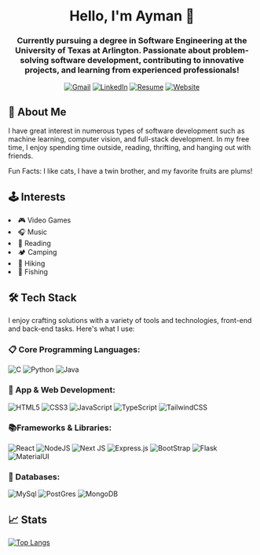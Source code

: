 <h1 align="center">Hello, I'm Ayman 👋</h1>
<h3 align="center">Currently pursuing a degree in Software Engineering at the University of Texas at Arlington. Passionate about problem-solving software development, contributing to innovative projects, and learning from experienced professionals!</h3>
<div id="badges" align="center">
  <a href="mailto:aabdalla12@gmail.com" target="_blank"><img src="https://img.shields.io/badge/Gmail-D14836?style=for-the-badge&logo=gmail&logoColor=white=mailto:aabdalla12@gmail.com" alt="Gmail"/></a>
  <a href="https://www.linkedin.com/in/ayman-abdalla1/" target="_blank"><img src="https://img.shields.io/badge/linkedin-%230077B5.svg?style=for-the-badge&logo=linkedin&logoColor=white" alt="LinkedIn"/></a>
  <a href="https://aymanabdalla.me/resume" target="_blank"><img src="https://img.shields.io/badge/Resume-gray?style=for-the-badge&logo=adobeacrobatreader&logoColor=EC1C24" alt="Resume"/></a>
  <a href="https://aymanabdalla.me/" target="_blank"><img src="https://img.shields.io/badge/website-000000?style=for-the-badge&logo=About.me&logoColor=white" alt="Website"/></a>
</div>


<!--Currently pursuing a degree in Software Engineering at the University of Texas at Arlington. Passionate about problem-solving software development, contributing to innovative projects, and learning from experienced professionals!

[![Gmail](https://img.shields.io/badge/Gmail-D14836?style=for-the-badge&logo=gmail&logoColor=white=mailto:aabdalla12@gmail.com)](mailto:aabdalla12@gmail.com)
[![LinkedIn](https://img.shields.io/badge/linkedin-%230077B5.svg?style=for-the-badge&logo=linkedin&logoColor=white)](https://www.linkedin.com/in/ayman-abdalla1/)
[![Resume](https://img.shields.io/badge/Resume-gray?style=for-the-badge&logo=adobeacrobatreader&logoColor=EC1C24)](https://aymanabdalla.me/resume)
[![Website](https://img.shields.io/badge/website-000000?style=for-the-badge&logo=About.me&logoColor=white)](https://aymanabdalla.me/)-->

## 📝 About Me

I have great interest in numerous types of software development such as machine learning, computer vision, and full-stack development. In my free time, I enjoy spending time outside, reading, thrifting, and hanging out with friends.
<br>
    
Fun Facts: I like cats, I have a twin brother, and my favorite fruits are plums!
    


<h2>🕹️ Interests</h2>
  <li>🎮 Video Games</li>
  <li>🎧 Music</li>
  <li>📖 Reading</li>
  <li>🏕️ Camping</li>
  <li>🥾 Hiking</li>
  <li>🎣 Fishing</li>


## 🛠 Tech Stack

I enjoy crafting solutions with a variety of tools and technologies, front-end and back-end tasks. Here's what I use:


### 📋 Core Programming Languages:

![C](https://img.shields.io/badge/c-%2300599C.svg?style=for-the-badge&logo=c&logoColor=white)
![Python](https://img.shields.io/badge/python-3670A0?style=for-the-badge&logo=python&logoColor=ffdd54)
![Java](https://img.shields.io/badge/Java-ED8B00?style=for-the-badge&logo=java&logoColor=white)

<!--![C#](https://img.shields.io/badge/c%23-%23239120.svg?style=for-the-badge&logo=c-sharp&logoColor=white) -->
<!--[C++](https://img.shields.io/badge/C%2B%2B-00599C?style=for-the-badge&logo=c%2B%2B&logoColor=white) -->
<!--![PHP](https://img.shields.io/badge/PHP-777BB4?style=for-the-badge&logo=php&logoColor=white)
<!-- ![Dart](https://img.shields.io/badge/dart-%230175C2.svg?style=for-the-badge&logo=dart&logoColor=white) -->
<!-- ![Latex](https://img.shields.io/badge/LaTeX-47A141?style=for-the-badge&logo=LaTeX&logoColor=white) -->
<!-- ![LaTeX](https://img.shields.io/badge/latex-%23008080.svg?style=for-the-badge&logo=latex&logoColor=white) -->
<!-- ![Lua](https://img.shields.io/badge/lua-%232C2D72.svg?style=for-the-badge&logo=lua&logoColor=white)  -->

### 🎨  App & Web Development: 

![HTML5](https://img.shields.io/badge/html5-%23E34F26.svg?style=for-the-badge&logo=html5&logoColor=white)
![CSS3](https://img.shields.io/badge/css3-%231572B6.svg?style=for-the-badge&logo=css3&logoColor=white)
![JavaScript](https://img.shields.io/badge/javascript-%23323330.svg?style=for-the-badge&logo=javascript&logoColor=%23F7DF1E) <!-- ![JavaScript](https://img.shields.io/badge/JavaScript-F7DF1E?style=for-the-badge&logo=javascript&logoColor=black) -->
![TypeScript](https://img.shields.io/badge/TypeScript-007ACC?style=for-the-badge&logo=typescript&logoColor=white)
![TailwindCSS](https://img.shields.io/badge/tailwindcss-%2338B2AC.svg?style=for-the-badge&logo=tailwind-css&logoColor=white)

### 📚Frameworks & Libraries: 

![React](https://img.shields.io/badge/React-20232A?style=for-the-badge&logo=react&logoColor=61DAFB)
![NodeJS](https://img.shields.io/badge/node.js-6DA55F?style=for-the-badge&logo=node.js&logoColor=white)
![Next JS](https://img.shields.io/badge/Next-black?style=for-the-badge&logo=next.js&logoColor=white)
![Express.js](https://img.shields.io/badge/express.js-%23404d59.svg?style=for-the-badge&logo=express&logoColor=%2361DAFB)
![BootStrap](https://img.shields.io/badge/Bootstrap-563D7C?style=for-the-badge&logo=bootstrap&logoColor=white)
![Flask](https://img.shields.io/badge/flask-%23000.svg?style=for-the-badge&logo=flask&logoColor=white)
![MaterialUI](https://img.shields.io/badge/Material--UI-0081CB?style=for-the-badge&logo=material-ui&logoColor=white)

### 💾 Databases:

![MySql](https://img.shields.io/badge/MySQL-00000F?style=for-the-badge&logo=mysql&logoColor=white)
![PostGres](https://img.shields.io/badge/PostgreSQL-316192?style=for-the-badge&logo=postgresql&logoColor=white)
![MongoDB](https://img.shields.io/badge/MongoDB-4EA94B?style=for-the-badge&logo=mongodb&logoColor=white)
<!--[Oracle](https://img.shields.io/badge/Oracle-F80000?style=for-the-badge&logo=Oracle&logoColor=white)-->



## 📈 Stats
<!-- ![My GitHub stats](https://github-readme-stats.vercel.app/api?username=abdularif0705&hide_title=true&hide_border=true&show_icons=true&include_all_commits=true&count_private=true&line_height=21&theme=calm) -->
 
[![Top Langs](https://github-readme-stats.vercel.app/api/top-langs/?username=aymanabdalla1&layout=compact&theme=dark&hide_border=true)](https://github.com/aymanabdalla1/)
<!-- Check out all the themes you guys can use on ur profile with this link -> https://github.com/anuraghazra/github-readme-stats/blob/master/themes/README.md -->
